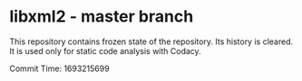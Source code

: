 # libxml2 - master branch

This repository contains frozen state of the repository.
Its history is cleared. It is used only for static code
analysis with Codacy.

Commit Time: 1693215699